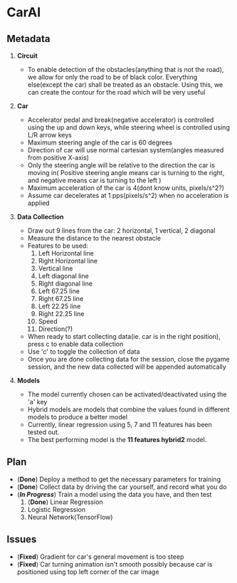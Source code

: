 # CarAI

## Metadata

 1. **Circuit**

	- To enable detection of the obstacles(anything that is not the road), we allow for only the road to be of black color. Everything else(except the car) shall be treated as an obstacle. Using this, we can create the contour for the road which will be very useful

 2. **Car**
	
	- Accelerator pedal and break(negative accelerator) is controlled using the up and down keys, while steering wheel is controlled using L/R arrow keys 
	- Maximum steering angle of the car is 60 degrees
	- Direction of car will use normal cartesian system(angles measured from positive X-axis)
	- Only the steering angle will be relative to the direction the car is moving in( Positive steering angle means car is turning to the right, and negative means car is turning to the left )
	- Maximum acceleration of the car is 4(dont know units, pixels/s^2?)
	- Assume car decelerates at 1 pps(pixels/s^2) when no acceleration is applied

3. **Data Collection**

	- Draw out 9 lines from the car: 2 horizontal, 1 vertical, 2 diagonal
	- Measure the distance to the nearest obstacle
	- Features to be used:
		1. Left Horizontal line
		2. Right Horizontal line
		3. Vertical line
		4. Left diagonal line
		5. Right diagonal line
		6. Left 67.25 line
		7. Right 67.25 line
		8. Left 22.25 line
		9. Right 22.25 line
		10. Speed
		11. Direction(?)
	- When ready to start collecting data(ie. car is in the right position), press c to enable data collection
	- Use 'c' to toggle the collection of data
	- Once you are done collecting data for the session, close the pygame session, and the new data collected will be appended automatically	

4. **Models**

	- The model currently chosen can be activated/deactivated using the 'a' key
	- Hybrid models are models that combine the values found in different models to produce a better model
	- Currently, linear regression using 5, 7 and 11 features has been tested out.
	- The best performing model is the **11 features hybrid2** model.

## Plan

- (**Done**) Deploy a method to get the necessary parameters for training
- (**Done**) Collect data by driving the car yourself, and record what you do
- (***In Progress***) Train a model using the data you have, and then test
	1. (**Done**) Linear Regression
	2. Logistic Regression
	3. Neural Network(TensorFlow)

## Issues

- (**Fixed**) Gradient for car's general movement is too steep
- (**Fixed**) Car turning animation isn't smooth possibly because car is positioned using top left corner of the car image 	
